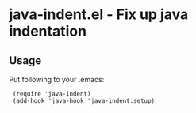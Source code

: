 # java-indent.el - Fix up java indentation

## Usage

Put following to your .emacs:

     (require 'java-indent)
     (add-hook 'java-hook 'java-indent:setup)

